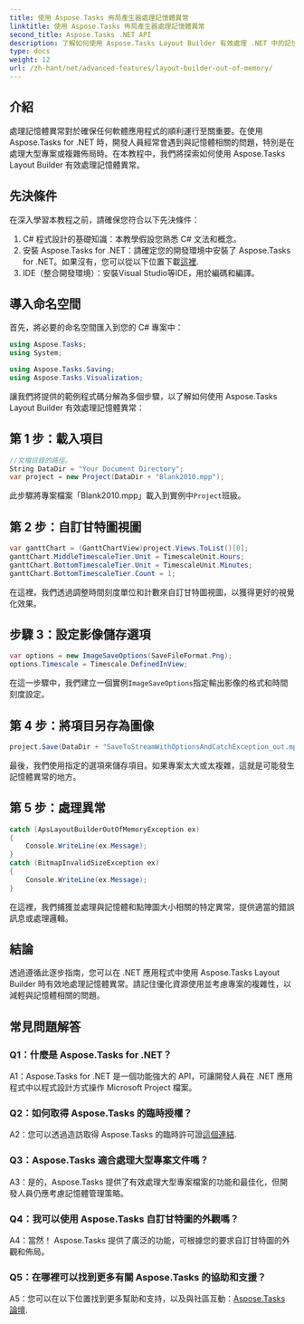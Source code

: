 ```yaml
---
title: 使用 Aspose.Tasks 佈局產生器處理記憶體異常
linktitle: 使用 Aspose.Tasks 佈局產生器處理記憶體異常
second_title: Aspose.Tasks .NET API
description: 了解如何使用 Aspose.Tasks Layout Builder 有效處理 .NET 中的記憶體異常。帶有程式碼範例的分步指南。
type: docs
weight: 12
url: /zh-hant/net/advanced-features/layout-builder-out-of-memory/
---
```

## 介紹

處理記憶體異常對於確保任何軟體應用程式的順利運行至關重要。在使用 Aspose.Tasks for .NET 時，開發人員經常會遇到與記憶體相關的問題，特別是在處理大型專案或複雜佈局時。在本教程中，我們將探索如何使用 Aspose.Tasks Layout Builder 有效處理記憶體異常。

## 先決條件

在深入學習本教程之前，請確保您符合以下先決條件：

1. C# 程式設計的基礎知識：本教學假設您熟悉 C# 文法和概念。
2. 安裝 Aspose.Tasks for .NET：請確定您的開發環境中安裝了 Aspose.Tasks for .NET。如果沒有，您可以從以下位置下載[這裡](https://releases.aspose.com/tasks/net/).
3. IDE（整合開發環境）：安裝Visual Studio等IDE，用於編碼和編譯。

## 導入命名空間

首先，將必要的命名空間匯入到您的 C# 專案中：

```csharp
using Aspose.Tasks;
using System;

using Aspose.Tasks.Saving;
using Aspose.Tasks.Visualization;

```

讓我們將提供的範例程式碼分解為多個步驟，以了解如何使用 Aspose.Tasks Layout Builder 有效處理記憶體異常：

## 第 1 步：載入項目

```csharp
//文檔目錄的路徑。
String DataDir = "Your Document Directory";
var project = new Project(DataDir + "Blank2010.mpp");
```

此步驟將專案檔案「Blank2010.mpp」載入到實例中`Project`班級。

## 第 2 步：自訂甘特圖視圖

```csharp
var ganttChart = (GanttChartView)project.Views.ToList()[0];
ganttChart.MiddleTimescaleTier.Unit = TimescaleUnit.Hours;
ganttChart.BottomTimescaleTier.Unit = TimescaleUnit.Minutes;
ganttChart.BottomTimescaleTier.Count = 1;
```

在這裡，我們透過調整時間刻度單位和計數來自訂甘特圖視圖，以獲得更好的視覺化效果。

## 步驟 3：設定影像儲存選項

```csharp
var options = new ImageSaveOptions(SaveFileFormat.Png);
options.Timescale = Timescale.DefinedInView;
```

在這一步驟中，我們建立一個實例`ImageSaveOptions`指定輸出影像的格式和時間刻度設定。

## 第 4 步：將項目另存為圖像

```csharp
project.Save(DataDir + "SaveToStreamWithOptionsAndCatchException_out.mpp", options);
```

最後，我們使用指定的選項來儲存項目。如果專案太大或太複雜，這就是可能發生記憶體異常的地方。

## 第 5 步：處理異常

```csharp
catch (ApsLayoutBuilderOutOfMemoryException ex)
{
    Console.WriteLine(ex.Message);
}
catch (BitmapInvalidSizeException ex)
{
    Console.WriteLine(ex.Message);
}
```

在這裡，我們捕獲並處理與記憶體和點陣圖大小相關的特定異常，提供適當的錯誤訊息或處理邏輯。

## 結論

透過遵循此逐步指南，您可以在 .NET 應用程式中使用 Aspose.Tasks Layout Builder 時有效地處理記憶體異常。請記住優化資源使用並考慮專案的複雜性，以減輕與記憶體相關的問題。

## 常見問題解答

### Q1：什麼是 Aspose.Tasks for .NET？

A1：Aspose.Tasks for .NET 是一個功能強大的 API，可讓開發人員在 .NET 應用程式中以程式設計方式操作 Microsoft Project 檔案。

### Q2：如何取得 Aspose.Tasks 的臨時授權？

 A2：您可以透過造訪取得 Aspose.Tasks 的臨時許可證[這個連結](https://purchase.aspose.com/temporary-license/).

### Q3：Aspose.Tasks 適合處理大型專案文件嗎？

A3：是的，Aspose.Tasks 提供了有效處理大型專案檔案的功能和最佳化，但開發人員仍應考慮記憶體管理策略。

### Q4：我可以使用 Aspose.Tasks 自訂甘特圖的外觀嗎？

A4：當然！ Aspose.Tasks 提供了廣泛的功能，可根據您的要求自訂甘特圖的外觀和佈局。

### Q5：在哪裡可以找到更多有關 Aspose.Tasks 的協助和支援？

 A5：您可以在以下位置找到更多幫助和支持，以及與社區互動：[Aspose.Tasks 論壇](https://forum.aspose.com/c/tasks/15).